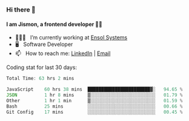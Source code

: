### Hi there 👋

#### I am Jismon, a frontend developer 👦🏻

- 🧑🏻‍💻   &nbsp; I’m currently working at <a href='https://www.ensolsystems.com/' target="_blank">Ensol Systems</a>
- 🖥   &nbsp; Software Developer
- 📫   &nbsp; How to reach me: <a href='https://www.linkedin.com/in/jismonthomas/'>LinkedIn</a> | <a href='mailto:hellojismonthomas@gmail.com'>Email</a>

Coding stat for last 30 days:
<!--START_SECTION:waka-->

```javascript
Total Time: 63 hrs 2 mins

JavaScript    60 hrs 38 mins  ███████████████████████▓░   94.65 %
JSON          1 hr 8 mins     ▒░░░░░░░░░░░░░░░░░░░░░░░░   01.79 %
Other         1 hr 1 min      ▒░░░░░░░░░░░░░░░░░░░░░░░░   01.59 %
Bash          25 mins         ░░░░░░░░░░░░░░░░░░░░░░░░░   00.66 %
Git Config    17 mins         ░░░░░░░░░░░░░░░░░░░░░░░░░   00.45 %
```

<!--END_SECTION:waka-->

<!--
**jismonthomas/jismonthomas** is a ✨ _special_ ✨ repository because its `README.md` (this file) appears on your GitHub profile.

Here are some ideas to get you started:

- 🔭 I’m currently working on ...
- 🌱 I’m currently learning ...
- 👯 I’m looking to collaborate on ...
- 🤔 I’m looking for help with ...
- 💬 Ask me about ...
- 📫 How to reach me: ...
- 😄 Pronouns: ...
- ⚡ Fun fact: ...
-->
